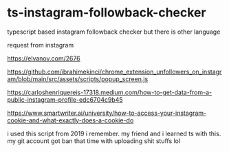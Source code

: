 # ts-instagram-followback-checker
typescript based instagram followback checker but there is other language 



request from instagram



https://elvanov.com/2676

https://github.com/ibrahimekinci/chrome_extension_unfollowers_on_instagram/blob/main/src/assets/scripts/popup_screen.js

https://carloshenriquereis-17318.medium.com/how-to-get-data-from-a-public-instagram-profile-edc6704c9b45

https://www.smartwriter.ai/university/how-to-access-your-instagram-cookie-and-what-exactly-does-a-cookie-do



i used this script from 2019 i remember. my friend and i learned ts with this. my git account got ban that time with uploading shit stuffs lol
